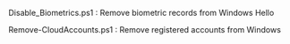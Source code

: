   Disable_Biometrics.ps1 : Remove biometric records from Windows Hello

  Remove-CloudAccounts.ps1 : Remove registered accounts from Windows
